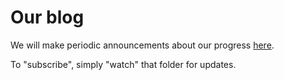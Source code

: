 # Our blog

We will make periodic announcements about our progress [here](https://github.com/xcist/documentation/_posts).

To "subscribe", simply "watch" that folder for updates.
